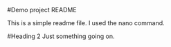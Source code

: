 #Demo project README

This is a simple readme file.
I used the nano command.

#Heading 2
Just something going on.
